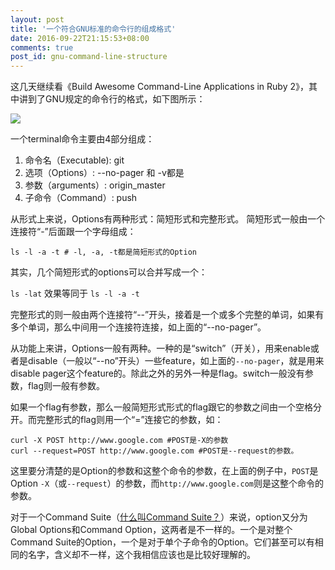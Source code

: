 ```yaml
---
layout: post
title: '一个符合GNU标准的命令行的组成格式'
date: 2016-09-22T21:15:53+08:00
comments: true
post_id: gnu-command-line-structure
---
```


这几天继续看《Build Awesome Command-Line Applications in Ruby 2》，其中讲到了GNU规定的命令行的格式，如下图所示：  

![](http://jietu-10024907.file.myqcloud.com/ggjgjfmiiyeuavgnvbecnnclspfocwov.jpg)

一个terminal命令主要由4部分组成：
1. 命令名（Executable): git
2. 选项（Options）: --no-pager 和 -v都是
3. 参数（arguments）: origin_master
4. 子命令（Command）: push  

从形式上来说，Options有两种形式：简短形式和完整形式。
简短形式一般由一个连接符“-”后面跟一个字母组成：  

```
ls -l -a -t # -l, -a, -t都是简短形式的Option
```

其实，几个简短形式的options可以合并写成一个：

`ls -lat` 效果等同于 `ls -l -a -t`

完整形式的则一般由两个连接符“--”开头，接着是一个或多个完整的单词，如果有多个单词，那么中间用一个连接符连接，如上面的“--no-pager”。

从功能上来讲，Options一般有两种。一种的是“switch”（开关），用来enable或者是disable（一般以“--no”开头）一些feature，如上面的`--no-pager`，就是用来disable pager这个feature的。除此之外的另外一种是flag。switch一般没有参数，flag则一般有参数。

如果一个flag有参数，那么一般简短形式形式的flag跟它的参数之间由一个空格分开。而完整形式的flag则用一个“=”连接它的参数，如：

```
curl -X POST http://www.google.com #POST是-X的参数
curl --request=POST http://www.google.com #POST是--request的参数。
```

这里要分清楚的是Option的参数和这整个命令的参数，在上面的例子中，`POST`是Option `-X`（或`--request`）的参数，而`http://www.google.com`则是这整个命令的参数。

对于一个Command Suite（[什么叫Command Suite？](http://chriszou.com/2016/09/22/what-is-single-purpose.html)）来说，option又分为Global Options和Command Option，这两者是不一样的。一个是对整个Command Suite的Option，一个是对于单个子命令的Option。它们甚至可以有相同的名字，含义却不一样，这个我相信应该也是比较好理解的。
